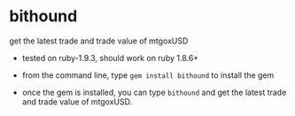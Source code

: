 bithound
========

get the latest trade and trade value of mtgoxUSD

* tested on ruby-1.9.3, should work on ruby 1.8.6+

* from the command line, type `gem install bithound` to install the gem

* once the gem is installed, you can type `bithound` and get the latest trade and trade value of mtgoxUSD.
